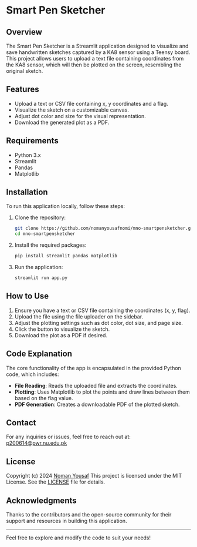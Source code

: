 # Smart Pen Sketcher

## Overview
The Smart Pen Sketcher is a Streamlit application designed to visualize and save handwritten sketches captured by a KA8 sensor using a Teensy board. This project allows users to upload a text file containing coordinates from the KA8 sensor, which will then be plotted on the screen, resembling the original sketch. 

## Features
- Upload a text or CSV file containing x, y coordinates and a flag.
- Visualize the sketch on a customizable canvas.
- Adjust dot color and size for the visual representation.
- Download the generated plot as a PDF.

## Requirements
- Python 3.x
- Streamlit
- Pandas
- Matplotlib

## Installation
To run this application locally, follow these steps:

1. Clone the repository:
   ```bash
   git clone https://github.com/nomanyousafnomi/mno-smartpensketcher.git
   cd mno-smartpensketcher
   ```

2. Install the required packages:
   ```bash
   pip install streamlit pandas matplotlib
   ```

3. Run the application:
   ```bash
   streamlit run app.py
   ```

## How to Use
1. Ensure you have a text or CSV file containing the coordinates (x, y, flag).
2. Upload the file using the file uploader on the sidebar.
3. Adjust the plotting settings such as dot color, dot size, and page size.
4. Click the button to visualize the sketch.
5. Download the plot as a PDF if desired.

## Code Explanation
The core functionality of the app is encapsulated in the provided Python code, which includes:

- **File Reading**: Reads the uploaded file and extracts the coordinates.
- **Plotting**: Uses Matplotlib to plot the points and draw lines between them based on the flag value.
- **PDF Generation**: Creates a downloadable PDF of the plotted sketch.

## Contact
For any inquiries or issues, feel free to reach out at: [p200614@pwr.nu.edu.pk](mailto:p200614@pwr.nu.edu.pk)

## License
Copyright (c) 2024 [Noman Yousaf](https://nomanyousafnomi.me)
This project is licensed under the MIT License. See the [LICENSE](LICENSE) file for details.

## Acknowledgments
Thanks to the contributors and the open-source community for their support and resources in building this application.

---

Feel free to explore and modify the code to suit your needs!